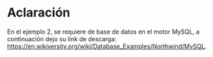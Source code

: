 # Aclaración
En el ejemplo 2, se requiere de base de datos en el motor MySQL, a continuación dejo su link de descarga: https://en.wikiversity.org/wiki/Database_Examples/Northwind/MySQL.
